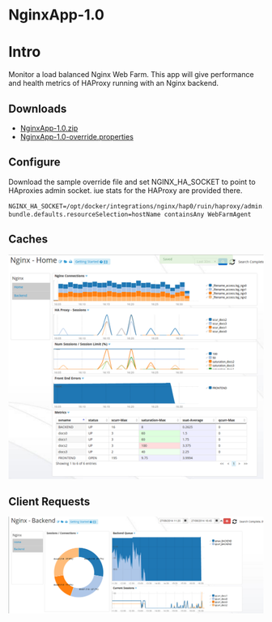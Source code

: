 # NginxApp-1.0

# Intro 

Monitor a load balanced Nginx Web Farm. This app will give performance and health metrics of HAProxy running with an Nginx backend. 

## Downloads 

 * [NginxApp-1.0.zip](https://github.com/logscape/nginxapp/raw/master/NginxApp-1.0.zip)
 * [NginxApp-1.0-override.properties](https://github.com/logscape/nginxapp/raw/master/NginxApp-1.0-override.properties) 

## Configure 

 Download the sample override file and set NGINX_HA_SOCKET to point to HAproxies admin socket. iue stats for the HAProxy are provided there. 

	NGINX_HA_SOCKET=/opt/docker/integrations/nginx/hap0/ruin/haproxy/admin.sock
	bundle.defaults.resourceSelection=hostName containsAny WebFarmAgent


## Caches 
 ![](docs/images/nginxapp-home.png)

## Client Requests 
 ![](docs/images/nginxapp-backend.png)




